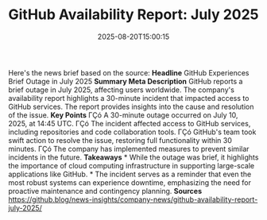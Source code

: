 ﻿---
title: "GitHub Availability Report: July 2025"
date: "2025-08-20T15:00:15"
category: "Markets"
summary: ""
slug: "github availability report july 2025"
source_urls:
  - "https://github.blog/news-insights/company-news/github-availability-report-july-2025/"
seo:
  title: "GitHub Availability Report: July 2025 | Hash n Hedge"
  description: ""
  keywords: ["news", "markets", "brief"]
---
Here's the news brief based on the source:  **Headline** GitHub Experiences Brief Outage in July 2025  **Summary Meta Description** GitHub reports a brief outage in July 2025, affecting users worldwide. The company's availability report highlights a 30-minute incident that impacted access to GitHub services. The report provides insights into the cause and resolution of the issue.  **Key Points**  ΓÇó A 30-minute outage occurred on July 10, 2025, at 14:45 UTC. ΓÇó The incident affected access to GitHub services, including repositories and code collaboration tools. ΓÇó GitHub's team took swift action to resolve the issue, restoring full functionality within 30 minutes. ΓÇó The company has implemented measures to prevent similar incidents in the future.  **Takeaways**  * While the outage was brief, it highlights the importance of cloud computing infrastructure in supporting large-scale applications like GitHub. * The incident serves as a reminder that even the most robust systems can experience downtime, emphasizing the need for proactive maintenance and contingency planning.  **Sources** https://github.blog/news-insights/company-news/github-availability-report-july-2025/ 
